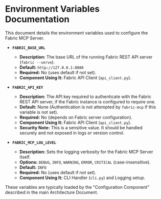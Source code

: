 # Environment Variables Documentation

This document details the environment variables used to configure the Fabric MCP Server.

* **`FABRIC_BASE_URL`**
  * **Description:** The base URL of the running Fabric REST API server (`fabric --serve`).
  * **Default:** `http://127.0.0.1:8080`
  * **Required:** No (uses default if not set).
  * **Component Using It:** Fabric API Client (`api_client.py`).

* **`FABRIC_API_KEY`**
  * **Description:** The API key required to authenticate with the Fabric REST API server, if the Fabric instance is configured to require one.
  * **Default:** None (Authentication is not attempted by `fabric-mcp` if this variable is not set).
  * **Required:** No (depends on Fabric server configuration).
  * **Component Using It:** Fabric API Client (`api_client.py`).
  * **Security Note:** This is a sensitive value. It should be handled securely and not exposed in logs or version control.

* **`FABRIC_MCP_LOG_LEVEL`**
  * **Description:** Sets the logging verbosity for the Fabric MCP Server itself.
  * **Options:** `DEBUG`, `INFO`, `WARNING`, `ERROR`, `CRITICAL` (case-insensitive).
  * **Default:** `INFO`
  * **Required:** No (uses default if not set).
  * **Component Using It:** CLI Handler (`cli.py`) and Logging setup.

These variables are typically loaded by the "Configuration Component" described in the main Architecture Document.
